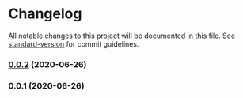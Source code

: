 # Changelog

All notable changes to this project will be documented in this file. See [standard-version](https://github.com/conventional-changelog/standard-version) for commit guidelines.

### [0.0.2](https://github.com/monojack/immerx-todomvc/compare/v0.0.1...v0.0.2) (2020-06-26)

### 0.0.1 (2020-06-26)
